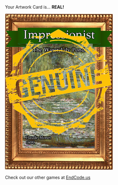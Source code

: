 Your Artwork Card is... 
  **REAL!**
 
 ![alt text](ArtworThe_Water_Lily_Pond_Real[face,1].png?raw=true "Artwork Card")  
 
 
 
 
 
 Check out our other games at [EndCode.us](https://endcode.us/)